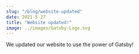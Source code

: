 ```yaml
---
slug: "/blog/website-updated"
date: 2021-5-27
title: "Website updated!"
image: ../images/Gatsby-Logo.svg
---
```

We updated our website to use the power of Gatsby!